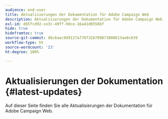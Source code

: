 ```yaml
---
audience: end-user
title: Aktualisierungen der Dokumentation für Adobe Campaign Web
description: Aktualisierungen der Dokumentation für Adobe Campaign Web
exl-id: d65fcd92-ce3c-49ff-9dce-16a41d0558bf
hide: true
hidefromtoc: true
source-git-commit: d6c6aac9d9127a770732b709873008613ae8c639
workflow-type: ht
source-wordcount: '23'
ht-degree: 100%

---
```


# Aktualisierungen der Dokumentation {#latest-updates}

Auf dieser Seite finden Sie alle Aktualisierungen der Dokumentation für Adobe Campaign Web.